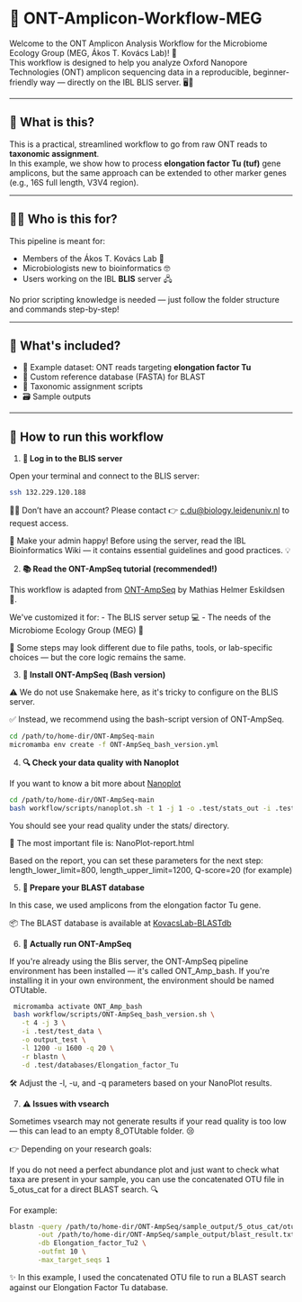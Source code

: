 # 🧬 ONT-Amplicon-Workflow-MEG

Welcome to the ONT Amplicon Analysis Workflow for the Microbiome Ecology Group (MEG, Ákos T. Kovács Lab)! 🎉  
This workflow is designed to help you analyze Oxford Nanopore Technologies (ONT) amplicon sequencing data in a reproducible, beginner-friendly way — directly on the IBL BLIS server. 🖥️🐧

---

## 🧪 What is this?

This is a practical, streamlined workflow to go from raw ONT reads to **taxonomic assignment**.  
In this example, we show how to process **elongation factor Tu (tuf)** gene amplicons, but the same approach can be extended to other marker genes (e.g., 16S full length, V3V4 region).

---

## 👩‍🔬 Who is this for?

This pipeline is meant for:
- Members of the Ákos T. Kovács Lab 🧫
- Microbiologists new to bioinformatics 🤓
- Users working on the IBL **BLIS** server 🖧

No prior scripting knowledge is needed — just follow the folder structure and commands step-by-step!

---

## 🧰 What's included?

- 📂 Example dataset: ONT reads targeting **elongation factor Tu**
- 🔧 Custom reference database (FASTA) for BLAST
- 🧾 Taxonomic assignment scripts
- 🗃️ Sample outputs

---

## 🚀 How to run this workflow

1. **🔐 Log in to the BLIS server**  

Open your terminal and connect to the BLIS server:

   ```bash
   ssh 132.229.120.188
   ```

🧑‍💻 Don’t have an account?
Please contact 👉 c.du@biology.leidenuniv.nl to request access.

📘 Make your admin happy!
Before using the server, read the IBL Bioinformatics Wiki — it contains essential guidelines and good practices. 💡


2. **📚 Read the ONT-AmpSeq tutorial (recommended!)**  

  This workflow is adapted from [ONT-AmpSeq](https://github.com/MathiasEskildsen/ONT-AmpSeq) by Mathias Helmer Eskildsen 🧠.

  We've customized it for:
        - The BLIS server setup 💻
        - The needs of the Microbiome Ecology Group (MEG) 🧬
  
  🔧 Some steps may look different due to file paths, tools, or lab-specific choices — but the core logic remains the same.


3. **🧰 Install ONT-AmpSeq (Bash version)**  

⚠️ We do not use Snakemake here, as it's tricky to configure on the BLIS server.

✅ Instead, we recommend using the bash-script version of ONT-AmpSeq.

   ```bash
   cd /path/to/home-dir/ONT-AmpSeq-main
   micromamba env create -f ONT-AmpSeq_bash_version.yml
   ```

4. **🔍 Check your data quality with Nanoplot**  

If you want to know a bit more about [Nanoplot](https://github.com/wdecoster/NanoPlot)

  ```bash
  cd /path/to/home-dir/ONT-AmpSeq-main
  bash workflow/scripts/nanoplot.sh -t 1 -j 1 -o .test/stats_out -i .test/test_data
   ```
  You should see your read quality under the stats/ directory.

  📄 The most important file is: NanoPlot-report.html

  Based on the report, you can set these parameters for the next step: length_lower_limit=800, length_upper_limit=1200, Q-score=20 (for example)


5. **🧬 Prepare your BLAST database**  

In this case, we used amplicons from the elongation factor Tu gene.

📦 The BLAST database is available at [KovacsLab-BLASTdb](https://github.com/Xinming9606/KovacsLab-BLASTdb
)


6. **🚀 Actually run ONT-AmpSeq**  

If you're already using the Blis server, the ONT-AmpSeq pipeline environment has been installed — it's called ONT_Amp_bash.
If you're installing it in your own environment, the environment should be named OTUtable.


 ```bash
  micromamba activate ONT_Amp_bash
  bash workflow/scripts/ONT-AmpSeq_bash_version.sh \
    -t 4 -j 3 \
    -i .test/test_data \
    -o output_test \
    -l 1200 -u 1600 -q 20 \
    -r blastn \
    -d .test/databases/Elongation_factor_Tu
  ```
  🛠 Adjust the -l, -u, and -q parameters based on your NanoPlot results.

7. **⚠️ Issues with vsearch**

Sometimes vsearch may not generate results if your read quality is too low — this can lead to an empty 8_OTUtable folder. 😢

👉 Depending on your research goals:

If you do not need a perfect abundance plot and just want to check what taxa are present in your sample, you can use the concatenated OTU file in 5_otus_cat for a direct BLAST search. 🔍

For example:

```bash
blastn -query /path/to/home-dir/ONT-AmpSeq/sample_output/5_otus_cat/otus_concatenated.fa \
       -out /path/to/home-dir/ONT-AmpSeq/sample_output/blast_result.txt \
       -db Elongation_factor_Tu2 \
       -outfmt 10 \
       -max_target_seqs 1
```

✨ In this example, I used the concatenated OTU file to run a BLAST search against our Elongation Factor Tu database.


